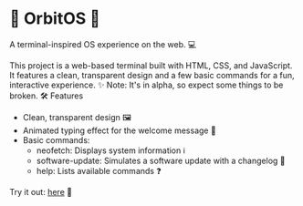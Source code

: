 # 🚀 OrbitOS 🚀
A terminal-inspired OS experience on the web. 💻

This project is a web-based terminal built with HTML, CSS, and JavaScript. It features a clean, transparent design and a few basic commands for a fun, interactive experience. ✨
Note: It's in alpha, so expect some things to be broken. 🛠️
Features
 * Clean, transparent design 🖼️
 * Animated typing effect for the welcome message 💬
 * Basic commands:
   * neofetch: Displays system information ℹ️
   * software-update: Simulates a software update with a changelog 🔄
   * help: Lists available commands ❓


Try it out: [here](https://blank9485.github.io/OrbitOS.github.io/) 🔗
